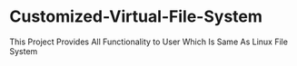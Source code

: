 # Customized-Virtual-File-System
This Project Provides All Functionality to User Which Is Same As Linux File System
